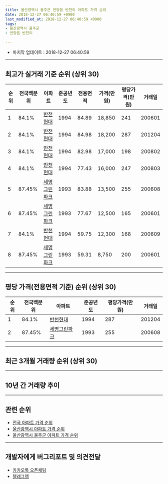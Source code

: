 ```yaml
---
title: 울산광역시 울주군 언양읍 반천리 아파트 가격 순위
date: 2018-12-27 06:40:59 +0900
last_modified_at: 2018-12-27 06:40:59 +0900
tags:
- 울산광역시 울주군
- 언양읍 반천리

---
```


* 마지막 업데이트 : 2018-12-27 06:40:59

---

## 최고가 실거래 기준 순위 (상위 30)


|순위|전국백분위|아파트|준공년도|전용면적|가격(만원)|평당가격(만원)|거래일|
|---|---|---|---|---|---|---|---|
|1|84.1%|[반천현대](https://search.naver.com/search.naver?query=%EC%9A%B8%EC%82%B0%EA%B4%91%EC%97%AD%EC%8B%9C+%EC%9A%B8%EC%A3%BC%EA%B5%B0+%EC%96%B8%EC%96%91%EC%9D%8D+%EB%B0%98%EC%B2%9C%EB%A6%AC+%EB%B0%98%EC%B2%9C%ED%98%84%EB%8C%80)|1994|84.89|18,850|241|200601|
|2|84.1%|[반천현대](https://search.naver.com/search.naver?query=%EC%9A%B8%EC%82%B0%EA%B4%91%EC%97%AD%EC%8B%9C+%EC%9A%B8%EC%A3%BC%EA%B5%B0+%EC%96%B8%EC%96%91%EC%9D%8D+%EB%B0%98%EC%B2%9C%EB%A6%AC+%EB%B0%98%EC%B2%9C%ED%98%84%EB%8C%80)|1994|84.98|18,200|287|201204|
|3|84.1%|[반천현대](https://search.naver.com/search.naver?query=%EC%9A%B8%EC%82%B0%EA%B4%91%EC%97%AD%EC%8B%9C+%EC%9A%B8%EC%A3%BC%EA%B5%B0+%EC%96%B8%EC%96%91%EC%9D%8D+%EB%B0%98%EC%B2%9C%EB%A6%AC+%EB%B0%98%EC%B2%9C%ED%98%84%EB%8C%80)|1994|82.98|17,000|198|200802|
|4|84.1%|[반천현대](https://search.naver.com/search.naver?query=%EC%9A%B8%EC%82%B0%EA%B4%91%EC%97%AD%EC%8B%9C+%EC%9A%B8%EC%A3%BC%EA%B5%B0+%EC%96%B8%EC%96%91%EC%9D%8D+%EB%B0%98%EC%B2%9C%EB%A6%AC+%EB%B0%98%EC%B2%9C%ED%98%84%EB%8C%80)|1994|77.43|16,000|247|200803|
|5|87.45%|[세명그린파크](https://search.naver.com/search.naver?query=%EC%9A%B8%EC%82%B0%EA%B4%91%EC%97%AD%EC%8B%9C+%EC%9A%B8%EC%A3%BC%EA%B5%B0+%EC%96%B8%EC%96%91%EC%9D%8D+%EB%B0%98%EC%B2%9C%EB%A6%AC+%EC%84%B8%EB%AA%85%EA%B7%B8%EB%A6%B0%ED%8C%8C%ED%81%AC)|1993|83.88|13,500|255|200608|
|6|87.45%|[세명그린파크](https://search.naver.com/search.naver?query=%EC%9A%B8%EC%82%B0%EA%B4%91%EC%97%AD%EC%8B%9C+%EC%9A%B8%EC%A3%BC%EA%B5%B0+%EC%96%B8%EC%96%91%EC%9D%8D+%EB%B0%98%EC%B2%9C%EB%A6%AC+%EC%84%B8%EB%AA%85%EA%B7%B8%EB%A6%B0%ED%8C%8C%ED%81%AC)|1993|77.67|12,500|165|200601|
|7|84.1%|[반천현대](https://search.naver.com/search.naver?query=%EC%9A%B8%EC%82%B0%EA%B4%91%EC%97%AD%EC%8B%9C+%EC%9A%B8%EC%A3%BC%EA%B5%B0+%EC%96%B8%EC%96%91%EC%9D%8D+%EB%B0%98%EC%B2%9C%EB%A6%AC+%EB%B0%98%EC%B2%9C%ED%98%84%EB%8C%80)|1994|59.75|12,300|168|200609|
|8|87.45%|[세명그린파크](https://search.naver.com/search.naver?query=%EC%9A%B8%EC%82%B0%EA%B4%91%EC%97%AD%EC%8B%9C+%EC%9A%B8%EC%A3%BC%EA%B5%B0+%EC%96%B8%EC%96%91%EC%9D%8D+%EB%B0%98%EC%B2%9C%EB%A6%AC+%EC%84%B8%EB%AA%85%EA%B7%B8%EB%A6%B0%ED%8C%8C%ED%81%AC)|1993|59.31|8,750|200|200601|


---

## 평당 가격(전용면적 기준) 순위 (상위 30)


|순위|전국백분위|아파트|준공년도|평당가격(만원)|거래일|
|---|---|---|---|---|---|
|1|84.1%|[반천현대](https://search.naver.com/search.naver?query=%EC%9A%B8%EC%82%B0%EA%B4%91%EC%97%AD%EC%8B%9C+%EC%9A%B8%EC%A3%BC%EA%B5%B0+%EC%96%B8%EC%96%91%EC%9D%8D+%EB%B0%98%EC%B2%9C%EB%A6%AC+%EB%B0%98%EC%B2%9C%ED%98%84%EB%8C%80)|1994|287|201204|
|2|87.45%|[세명그린파크](https://search.naver.com/search.naver?query=%EC%9A%B8%EC%82%B0%EA%B4%91%EC%97%AD%EC%8B%9C+%EC%9A%B8%EC%A3%BC%EA%B5%B0+%EC%96%B8%EC%96%91%EC%9D%8D+%EB%B0%98%EC%B2%9C%EB%A6%AC+%EC%84%B8%EB%AA%85%EA%B7%B8%EB%A6%B0%ED%8C%8C%ED%81%AC)|1993|255|200608|


---

## 최근 3개월 거래량 순위 (상위 30)


<div style="width:100%;">
    <canvas id="deal_count_ranking" height="250"></canvas>
</div>


<script>
new Chart(document.getElementById("deal_count_ranking"), {
    type: 'horizontalBar',
    data: {
        labels: ['반천현대'],
        datasets: [{
            label: '실거래 수',
            data: [3],
            borderColor: "rgba(255, 0, 128, 1)",
            backgroundColor: "rgba(255, 0, 128, 0.5)",
            fill: false,
        }]
    },
    options: {
        responsive: true,
        title: {
            display: true,
            text: '최근 3개월 거래량 순위'
        },
        tooltips: {
            mode: 'index',
            intersect: false,
            callbacks: {
                title: function(tooltipItems, data) {
                    return "실거래 수:";
                },
                label: function(tooltipItem, data) {
                    return data.labels[tooltipItem.index] + ": " + tooltipItem.xLabel;
                }
            }
        },
        hover: {
            mode: 'nearest',
            intersect: true
        },
        scales: {
            xAxes: [{
                display: true,
                scaleLabel: {
                    display: true,
                    labelString: '실거래 수'
                },
                ticks: {
                    suggestedMin: 0,
                }
            }],
            yAxes: [{
                display: true,
                ticks: {
                    autoSkip: false,
                    callback: function(value, index, values) {
                        if (value.length > 15)
                            return value.substr(0, 13) + "...";
                        else
                            return value;
                    }
                },
                scaleLabel: {
                    display: false,
                }
            }]
        }
    }
});

</script>


---

## 10년 간 거래량 추이


<div style="width:100%;">
    <canvas id="deal_progress" height="250"></canvas>
</div>

<script>
new Chart(document.getElementById("deal_progress"), {
    type: 'line',
    data: {
        labels: ['200812','200901','200902','200903','200904','200905','200906','200907','200908','200909','200910','200911','200912','201001','201002','201003','201004','201005','201006','201007','201008','201009','201010','201011','201012','201101','201102','201103','201104','201105','201106','201107','201108','201109','201110','201111','201112','201201','201202','201203','201204','201205','201206','201207','201208','201209','201210','201211','201212','201301','201302','201303','201304','201305','201306','201307','201308','201309','201310','201311','201312','201401','201402','201403','201404','201405','201406','201407','201408','201409','201410','201411','201412','201501','201502','201503','201504','201505','201506','201507','201508','201509','201510','201511','201512','201601','201602','201603','201604','201605','201606','201607','201608','201609','201610','201611','201612','201701','201702','201703','201704','201705','201706','201707','201708','201709','201710','201711','201712','201801','201802','201803','201804','201805','201806','201807','201808','201809','201810','201811','201812'],
        datasets: [{
            label: '실거래 수',
            pointRadius: 1,
            data: [8, 5, 5, 2, 5, 7, 11, 8, 7, 8, 5, 4, 3, 7, 4, 13, 11, 6, 10, 8, 12, 8, 11, 3, 5, 16, 11, 10, 9, 11, 18, 10, 18, 8, 13, 19, 10, 11, 17, 8, 16, 12, 12, 11, 5, 12, 16, 5, 6, 5, 4, 7, 5, 7, 9, 7, 7, 5, 5, 2, 7, 7, 6, 17, 7, 5, 8, 3, 8, 14, 10, 11, 4, 7, 6, 8, 18, 17, 9, 7, 10, 7, 8, 9, 7, 4, 9, 10, 7, 9, 3, 3, 5, 1, 1, 3, 2, 3, 4, 6, 1, 9, 3, 2, 4, 2, 4, 3, 1, 2, 4, 1, 1, 2, 3, 0, 3, 4, 0, 3, 0],
            borderColor: "rgba(255, 201, 14, 1)",
            backgroundColor: "rgba(255, 201, 14, 0.5)",
            fill: true,
        }]
    },
    options: {
        responsive: true,
        title: {
            display: true,
            text: '10년간 거래량 추이'
        },
        tooltips: {
            mode: 'index',
            intersect: false,
        },
        hover: {
            mode: 'nearest',
            intersect: true
        },
        scales: {
            xAxes: [{
                display: true,
                scaleLabel: {
                    display: true,
                    labelString: '년/월'
                }
            }],
            yAxes: [{
                display: true,
                ticks: {
                    suggestedMin: 0,
                },
                scaleLabel: {
                    display: true,
                    labelString: '실거래 수'
                }
            }]
        }
    }
});

</script>


---

## 관련 순위

- [전국 아파트 가격 순위](https://inasie.github.io/apt-ranking/전국)
- [울산광역시 아파트 가격 순위](https://inasie.github.io/apt-ranking/울산광역시)
- [울산광역시 울주군 아파트 가격 순위](https://inasie.github.io/apt-ranking/울산광역시-울주군)


---

## 개발자에게 버그리포트 및 의견전달

- [카카오톡 오픈채팅](https://open.kakao.com/o/gLJUAP4)
- [텔레그램](https://t.me/inasie)

